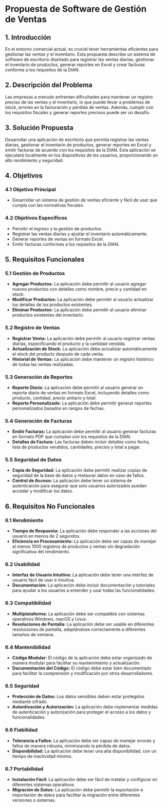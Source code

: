 # Propuesta de Software de Gestión de Ventas

## 1. Introducción
En el entorno comercial actual, es crucial tener herramientas eficientes para gestionar las ventas y el inventario. Esta propuesta describe un sistema de software de escritorio diseñado para registrar las ventas diarias, gestionar el inventario de productos, generar reportes en Excel y crear facturas conforme a los requisitos de la DIAN.

## 2. Descripción del Problema
Las empresas a menudo enfrentan dificultades para mantener un registro preciso de las ventas y el inventario, lo que puede llevar a problemas de stock, errores en la facturación y pérdida de ventas. Además, cumplir con los requisitos fiscales y generar reportes precisos puede ser un desafío.

## 3. Solución Propuesta
Desarrollar una aplicación de escritorio que permita registrar las ventas diarias, gestionar el inventario de productos, generar reportes en Excel y emitir facturas de acuerdo con los requisitos de la DIAN. Esta aplicación se ejecutará localmente en los dispositivos de los usuarios, proporcionando un alto rendimiento y seguridad.

## 4. Objetivos
### 4.1 Objetivo Principal
- Desarrollar un sistema de gestión de ventas eficiente y fácil de usar que cumpla con las normativas fiscales.

### 4.2 Objetivos Específicos
- Permitir el ingreso y la gestión de productos.
- Registrar las ventas diarias y ajustar el inventario automáticamente.
- Generar reportes de ventas en formato Excel.
- Emitir facturas conformes a los requisitos de la DIAN.

## 5. Requisitos Funcionales
### 5.1 Gestión de Productos
- **Agregar Productos:** La aplicación debe permitir al usuario agregar nuevos productos con detalles como nombre, precio y cantidad en stock.
- **Modificar Productos:** La aplicación debe permitir al usuario actualizar los detalles de los productos existentes.
- **Eliminar Productos:** La aplicación debe permitir al usuario eliminar productos existentes del inventario.

### 5.2 Registro de Ventas
- **Registrar Venta:** La aplicación debe permitir al usuario registrar ventas diarias, especificando el producto y la cantidad vendida.
- **Actualización de Stock:** La aplicación debe actualizar automáticamente el stock del producto después de cada venta.
- **Historial de Ventas:** La aplicación debe mantener un registro histórico de todas las ventas realizadas.

### 5.3 Generación de Reportes
- **Reporte Diario:** La aplicación debe permitir al usuario generar un reporte diario de ventas en formato Excel, incluyendo detalles como producto, cantidad, precio unitario y total.
- **Reporte Personalizado:** La aplicación debe permitir generar reportes personalizados basados en rangos de fechas.

### 5.4 Generación de Facturas
- **Emitir Facturas:** La aplicación debe permitir al usuario generar facturas en formato PDF que cumplan con los requisitos de la DIAN.
- **Detalles de Factura:** Las facturas deben incluir detalles como fecha, lista de productos vendidos, cantidades, precios y total a pagar.

### 5.5 Seguridad de Datos
- **Copia de Seguridad:** La aplicación debe permitir realizar copias de seguridad de la base de datos y restaurar datos en caso de fallos.
- **Control de Acceso:** La aplicación debe tener un sistema de autenticación para asegurar que solo usuarios autorizados puedan acceder y modificar los datos.

## 6. Requisitos No Funcionales
### 6.1 Rendimiento
- **Tiempo de Respuesta:** La aplicación debe responder a las acciones del usuario en menos de 2 segundos.
- **Eficiencia en Procesamiento:** La aplicación debe ser capaz de manejar al menos 1000 registros de productos y ventas sin degradación significativa del rendimiento.

### 6.2 Usabilidad
- **Interfaz de Usuario Intuitiva:** La aplicación debe tener una interfaz de usuario fácil de usar e intuitiva.
- **Documentación:** La aplicación debe incluir documentación y tutoriales para ayudar a los usuarios a entender y usar todas las funcionalidades.

### 6.3 Compatibilidad
- **Multiplataforma:** La aplicación debe ser compatible con sistemas operativos Windows, macOS y Linux.
- **Resoluciones de Pantalla:** La aplicación debe ser usable en diferentes resoluciones de pantalla, adaptándose correctamente a diferentes tamaños de ventana.

### 6.4 Mantenibilidad
- **Código Modular:** El código de la aplicación debe estar organizado de manera modular para facilitar su mantenimiento y actualización.
- **Documentación del Código:** El código debe estar bien documentado para facilitar la comprensión y modificación por otros desarrolladores.

### 6.5 Seguridad
- **Protección de Datos:** Los datos sensibles deben estar protegidos mediante cifrado.
- **Autenticación y Autorización:** La aplicación debe implementar medidas de autenticación y autorización para proteger el acceso a los datos y funcionalidades.

### 6.6 Fiabilidad
- **Tolerancia a Fallos:** La aplicación debe ser capaz de manejar errores y fallos de manera robusta, minimizando la pérdida de datos.
- **Disponibilidad:** La aplicación debe tener una alta disponibilidad, con un tiempo de inactividad mínimo.

### 6.7 Portabilidad
- **Instalación Fácil:** La aplicación debe ser fácil de instalar y configurar en diferentes sistemas operativos.
- **Migración de Datos:** La aplicación debe permitir la exportación e importación de datos para facilitar la migración entre diferentes versiones o sistemas.
